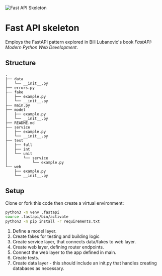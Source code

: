 ![Fast API Skeleton](https://github.com/user-attachments/assets/897da9ea-c0cb-42c1-a746-f8cf72431692)

# Fast API skeleton
Employs the FastAPI pattern explored in Bill Lubanovic's book _FastAPI: Modern Python Web Development_.

## Structure

    .
    ├── data
    │   └── __init__.py
    ├── errors.py
    ├── fake
    │   ├── example.py
    │   └── __init__.py
    ├── main.py
    ├── model
    │   ├── example.py
    │   └── __init__.py
    ├── README.md
    ├── service
    │   ├── example.py
    │   └── __init__.py
    ├── test
    │   ├── full
    │   ├── int
    │   └── unit
    │       └── service
    │           └── example.py
    └── web
        ├── example.py
        └── __init__.py

## Setup

Clone or fork this code then create a virtual environment:

```bash
python3 -m venv .fastapi
source .fastapi/bin/activate
python3 -m pip install -r requirements.txt
```

1. Define a model layer.
2. Create fakes for testing and building logic
3. Create service layer, that connects data/fakes to web layer.
4. Create web layer, defining router endpoints.
5. Connect the web layer to the app defined in main.
6. Create tests.
7. Create data layer - this should include an init.py that handles creating databases as necessary.

